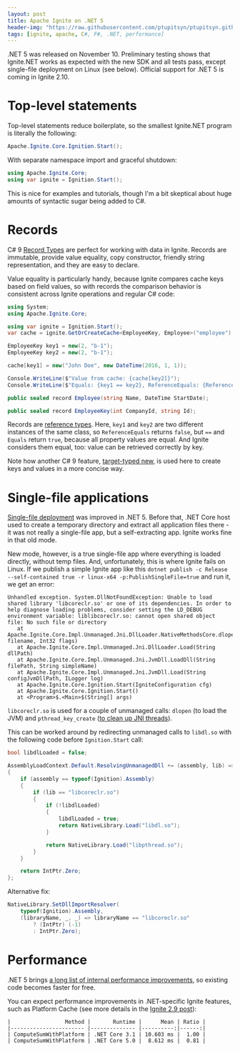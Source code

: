 ```yaml
---
layout: post
title: Apache Ignite on .NET 5
header-img: "https://raw.githubusercontent.com/ptupitsyn/ptupitsyn.github.io/master/images/ignite_logo.png"
tags: [ignite, apache, C#, F#, .NET, performance]
---
```


.NET 5 was released on November 10. Preliminary testing shows that Ignite.NET works as expected with the new SDK and all tests pass, except single-file deployment on Linux (see below).
Official support for .NET 5 is coming in Ignite 2.10. 

# Top-level statements

Top-level statements reduce boilerplate, so the smallest Ignite.NET program is literally the following:
```cs
Apache.Ignite.Core.Ignition.Start();
```

With separate namespace import and graceful shutdown:
```cs
using Apache.Ignite.Core;
using var ignite = Ignition.Start();
```

This is nice for examples and tutorials, though I'm a bit skeptical about huge amounts of syntactic sugar being added to C#.

# Records

C# 9 [Record Types](https://docs.microsoft.com/en-us/dotnet/csharp/whats-new/csharp-9#record-types) are perfect for working with data in Ignite.
Records are immutable, provide value equality, copy constructor, friendly string representation, and they are easy to declare. 

Value equality is particularly handy, because Ignite compares cache keys based on field values,
so with records the comparison behavior is consistent across Ignite operations and regular C# code:

```cs
using System;
using Apache.Ignite.Core;

using var ignite = Ignition.Start();
var cache = ignite.GetOrCreateCache<EmployeeKey, Employee>("employee");

EmployeeKey key1 = new(2, "b-1");
EmployeeKey key2 = new(2, "b-1");

cache[key1] = new("John Doe", new DateTime(2016, 1, 1));

Console.WriteLine($"Value from cache: {cache[key2]}");
Console.WriteLine($"Equals: {key1 == key2}, ReferenceEquals: {ReferenceEquals(key1, key2)}");

public sealed record Employee(string Name, DateTime StartDate);

public sealed record EmployeeKey(int CompanyId, string Id);
```

Records are [reference types](https://docs.microsoft.com/en-us/dotnet/csharp/language-reference/keywords/reference-types).
Here, `key1` and `key2` are two different instances of the same class, so `ReferenceEquals` returns `false`, but `==` and `Equals` return `true`,
because all property values are equal. And Ignite considers them equal, too: value can be retrieved correctly by key.

Note how another C# 9 feature, [target-typed new](https://docs.microsoft.com/en-us/dotnet/csharp/whats-new/csharp-9#fit-and-finish-features), is used here to create keys and values in a more concise way.


# Single-file applications

[Single-file deployment](https://docs.microsoft.com/en-us/dotnet/core/deploying/single-file) was improved in .NET 5.
Before that, .NET Core host used to create a temporary directory and extract all application files there - it was not really a single-file app, but a self-extracting app. Ignite works fine in that old mode.

New mode, however, is a true single-file app where everything is loaded directly, without temp files. And, unfortunately, this is where Ignite fails on Linux.
If we publish a simple Ignite app like this `dotnet publish -c Release --self-contained true -r linux-x64 -p:PublishSingleFile=true` and run it, we get an error:

```
Unhandled exception. System.DllNotFoundException: Unable to load shared library 'libcoreclr.so' or one of its dependencies. In order to help diagnose loading problems, consider setting the LD_DEBUG environment variable: liblibcoreclr.so: cannot open shared object file: No such file or directory
   at Apache.Ignite.Core.Impl.Unmanaged.Jni.DllLoader.NativeMethodsCore.dlopen(String filename, Int32 flags)
   at Apache.Ignite.Core.Impl.Unmanaged.Jni.DllLoader.Load(String dllPath)
   at Apache.Ignite.Core.Impl.Unmanaged.Jni.JvmDll.LoadDll(String filePath, String simpleName)
   at Apache.Ignite.Core.Impl.Unmanaged.Jni.JvmDll.Load(String configJvmDllPath, ILogger log)
   at Apache.Ignite.Core.Ignition.Start(IgniteConfiguration cfg)
   at Apache.Ignite.Core.Ignition.Start()
   at <Program>$.<Main>$(String[] args)
```

`libcoreclr.so` is used for a couple of unmanaged calls: `dlopen` (to load the JVM) and `pthread_key_create` ([to clean up JNI threads](https://ptupitsyn.github.io/Ignite-JNI-Thread-Detach/)).

This can be worked around by redirecting unmanaged calls to `libdl.so` with the following code before `Ignition.Start` call:

```cs
bool libdlLoaded = false;

AssemblyLoadContext.Default.ResolvingUnmanagedDll += (assembly, lib) =>
{
    if (assembly == typeof(Ignition).Assembly)
    {
        if (lib == "libcoreclr.so")
        {
            if (!libdlLoaded)
            {
                libdlLoaded = true;
                return NativeLibrary.Load("libdl.so");
            }

            return NativeLibrary.Load("libpthread.so");
        }
    }

    return IntPtr.Zero;
};
```

Alternative fix:

```cs
NativeLibrary.SetDllImportResolver(
    typeof(Ignition).Assembly,
    (libraryName, _, _) => libraryName == "libcoreclr.so"
        ? (IntPtr) (-1)
        : IntPtr.Zero);
```

# Performance

.NET 5 brings [a long list of internal performance improvements](https://devblogs.microsoft.com/dotnet/performance-improvements-in-net-5/), so existing code becomes faster for free.

You can expect performance improvements in .NET-specific Ignite features, such as Platform Cache (see more details in the [Ignite 2.9 post](https://ptupitsyn.github.io/Whats-New-In-Ignite-Net-2.9/)):  

```
|                 Method |       Runtime |      Mean | Ratio |
|----------------------- |-------------- |----------:|------:|
| ComputeSumWithPlatform | .NET Core 3.1 | 10.603 ms |  1.00 |
| ComputeSumWithPlatform | .NET Core 5.0 |  8.612 ms |  0.81 |
```

